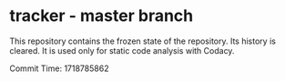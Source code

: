 # tracker - master branch

This repository contains the frozen state of the repository.
Its history is cleared. It is used only for static code
analysis with Codacy.

Commit Time: 1718785862